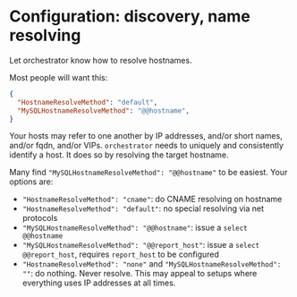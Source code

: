 # Configuration: discovery, name resolving

Let orchestrator know how to resolve hostnames.

Most people will want this:

```json
{
  "HostnameResolveMethod": "default",
  "MySQLHostnameResolveMethod": "@@hostname",
}
```

Your hosts may refer to one another by IP addresses, and/or short names, and/or fqdn, and/or VIPs. `orchestrator` needs to uniquely and consistently identify a host. It does so by resolving the target hostname.

Many find `"MySQLHostnameResolveMethod": "@@hostname"` to be easiest. Your options are:

- `"HostnameResolveMethod": "cname"`: do CNAME resolving on hostname
- `"HostnameResolveMethod": "default"`: no special resolving via net protocols
- `"MySQLHostnameResolveMethod": "@@hostname"`: issue a `select @@hostname`
- `"MySQLHostnameResolveMethod": "@@report_host"`: issue a `select @@report_host`, requires `report_host` to be configured
- `"HostnameResolveMethod": "none"` and `"MySQLHostnameResolveMethod": ""`: do nothing. Never resolve. This may appeal to setups where everything uses IP addresses at all times.
